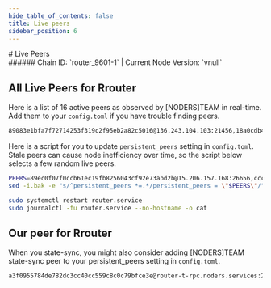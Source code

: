 ```yaml
---
hide_table_of_contents: false
title: Live peers
sidebar_position: 6
---
```


<div class="h1-with-icon icon-router">
# Live Peers
</div>
###### Chain ID: `router_9601-1` | Current Node Version: `vnull`

## All Live Peers for Rrouter
Here is a list of 16 active peers as observed by [NODERS]TEAM in real-time. Add them to your `config.toml` if you have trouble finding peers.

```bash
89083e1bfa7f72714253f319c2f95eb2a82c5016@136.243.104.103:21456,18a0cdb43ae6a8f8309b6e94f1e197cc1e6c4018@116.202.162.188:26656,f690403b080ad9a710f0f2ab6a865f5d68000814@85.10.204.243:26656,50dc3cca9f3b3f969b812e5760bcaf652aaecc01@43.205.136.8:26656,2220c1ab3a11f945589b74a1ac7538621540f5fd@148.251.2.19:55816,ccc7e63ac9573b6a28574827b80fa7af67b6bbe4@206.125.34.196:26656,894bc87a92b07d98aa45b1bc043227717feafa93@51.250.98.207:26656,dbcba835b674b4a3836b6248b53c0cb5b377957e@136.243.88.91:3100,3df6cb2db301288c492f9ace1b88360e0504b15a@13.235.115.79:26656,d6a1ca2aa9225d92b2eeff924cb8970da1c39484@136.243.131.108:26656,7ea2bdca1d456875fe40c3647c962f651462cc18@176.9.125.120:26656,81635a5f7747441738fd0aa66ce07b7b0f2a76ba@65.108.192.123:17656,413126b2acd74822b06415774884c57d7cbd801b@65.109.158.190:22656,12568e6e9ac488f9ec549de6f1c9a0210338dbdb@65.0.118.129:26656,89ec0f07f0ccb61ec19fb8256043cf92e73abd2b@15.206.157.168:26656,9e553cda456b113bcbd2d6fd2c0d7ea07a78aea0@95.217.43.26:26656
```

Here is a script for you to update `persistent_peers` setting in `config.toml`. Stale peers can cause node inefficiency over time, so the script below selects a few random live peers.

```bash
PEERS=89ec0f07f0ccb61ec19fb8256043cf92e73abd2b@15.206.157.168:26656,ccc7e63ac9573b6a28574827b80fa7af67b6bbe4@206.125.34.196:26656,7ea2bdca1d456875fe40c3647c962f651462cc18@176.9.125.120:26656,f690403b080ad9a710f0f2ab6a865f5d68000814@85.10.204.243:26656,81635a5f7747441738fd0aa66ce07b7b0f2a76ba@65.108.192.123:17656
sed -i.bak -e "s/^persistent_peers *=.*/persistent_peers = \"$PEERS\"/" ~/.routerd/config/config.toml

sudo systemctl restart router.service
sudo journalctl -fu router.service --no-hostname -o cat
```

## Our peer for Rrouter
When you state-sync, you might also consider adding [NODERS]TEAM state-sync peer to your persistent_peers setting in `config.toml`.

```bash
a3f0955784de782dc3cc40cc559c8c0c79bfce3e@router-t-rpc.noders.services:22656
```